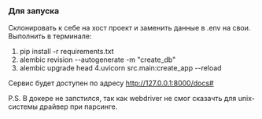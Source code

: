 ### Для запуска
Склонировать к себе на хост проект и заменить данные в .env на свои.
Выполнить в терминале:
1. pip install -r requirements.txt
2. alembic revision --autogenerate -m "create_db"
3. alembic upgrade head 
4.uvicorn src.main:create_app --reload

Сервис будет доступен по адресу http://127.0.0.1:8000/docs#

P.S. В докере не запстился, так как webdriver не смог сказачть для unix-системы драйвер при парсинге.
